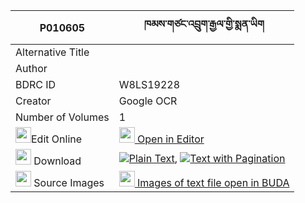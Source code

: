 |P010605|ཁམས་གཙང་འབྲུག་རྒྱལ་གྱི་སྨན་ཡིག 
| --- | --- 
|Alternative Title |
|Author | 
|BDRC ID | W8LS19228
|Creator | Google OCR
|Number of Volumes| 1
|<img width="25" src="https://img.icons8.com/color/25/000000/edit-property.png">Edit Online| [<img width="25" src="https://avatars.githubusercontent.com/u/45091458?s=200&v=4"> Open in Editor](http://editor.openpecha.org/P010605)
|<img width="25" src="https://img.icons8.com/fluent/48/000000/download-2.png"/>  Download | [![](https://img.icons8.com/color/20/000000/txt.png)Plain Text](https://github.com/Openpecha/P010605/releases/download/v1/kham_tsang_druk_gyal_gyi_menyi_plain_P010605.zip), [![](https://img.icons8.com/color/20/000000/txt.png)Text with Pagination](https://github.com/Openpecha/P010605/releases/download/v1/kham_tsang_druk_gyal_gyi_menyi_pages_P010605.zip)
|<img width="25" src="https://img.icons8.com/plasticine/100/000000/pictures-folder.png"/>  Source Images | [<img width="25" src="https://library.bdrc.io/icons/BUDA-small.svg"> Images of text file open in BUDA](https://library.bdrc.io/show/bdr:W8LS19228)